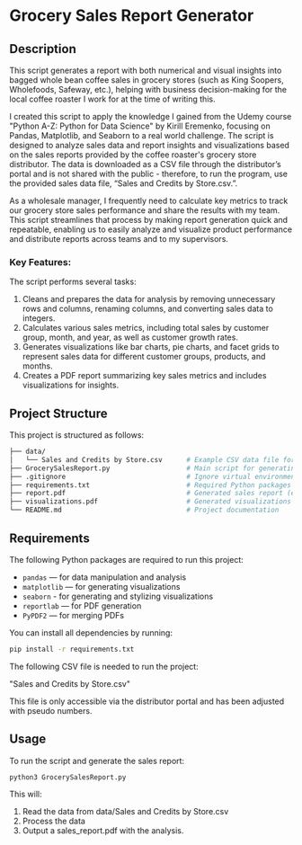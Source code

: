 # Grocery Sales Report Generator

## Description
This script generates a report with both numerical and visual insights into bagged whole bean coffee sales in grocery stores (such as King Soopers, Wholefoods, Safeway, etc.), helping with business decision-making for the local coffee roaster I work for at the time of writing this. 

I created this script to apply the knowledge I gained from the Udemy course "Python A-Z: Python for Data Science" by Kirill Eremenko, focusing on Pandas, Matplotlib, and Seaborn to a real world challenge. The script is designed to analyze sales data and report insights and visualizations based on the sales reports provided by the coffee roaster's grocery store distributor. The data is downloaded as a CSV file through the distributor’s portal and is not shared with the public - therefore, to run the program, use the provided sales data file, “Sales and Credits by Store.csv.”.

As a wholesale manager, I frequently need to calculate key metrics to track our grocery store sales performance and share the results with my team. This script streamlines that process by making report generation quick and repeatable, enabling us to easily analyze and visualize product performance and distribute reports across teams and to my supervisors.

### Key Features:
The script performs several tasks:

1. Cleans and prepares the data for analysis by removing unnecessary rows and columns, renaming columns, and converting sales data to integers.
2. Calculates various sales metrics, including total sales by customer group, month, and year, as well as customer growth rates.
3. Generates visualizations like bar charts, pie charts, and facet grids to represent sales data for different customer groups, products, and months.
4. Creates a PDF report summarizing key sales metrics and includes visualizations for insights.

## Project Structure
This project is structured as follows:

```bash
├── data/
│   └── Sales and Credits by Store.csv      # Example CSV data file for generating reports
├── GrocerySalesReport.py                   # Main script for generating the sales report
├── .gitignore                              # Ignore virtual environment 
├── requirements.txt                        # Required Python packages
├── report.pdf                              # Generated sales report (example output)
├── visualizations.pdf                      # Generated visualizations (example output)
└── README.md                               # Project documentation
```

## Requirements
The following Python packages are required to run this project:

- `pandas` — for data manipulation and analysis
- `matplotlib` — for generating visualizations
- `seaborn` - for generating and stylizing visualizations
- `reportlab` — for PDF generation
- `PyPDF2` — for merging PDFs

You can install all dependencies by running:

```bash
pip install -r requirements.txt
```

The following CSV file is needed to run the project:

"Sales and Credits by Store.csv"

This file is only accessible via the distributor portal and has been adjusted with pseudo numbers.


## Usage
To run the script and generate the sales report:

```bash
python3 GrocerySalesReport.py
```

This will:


1. Read the data from data/Sales and Credits by Store.csv
2. Process the data
3. Output a sales_report.pdf with the analysis.




